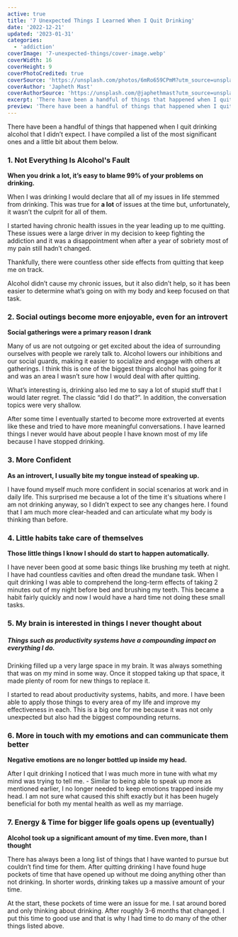 ```yaml
---
active: true
title: '7 Unexpected Things I Learned When I Quit Drinking'
date: '2022-12-21'
updated: '2023-01-31'
categories:
  - 'addiction'
coverImage: '7-unexpected-things/cover-image.webp'
coverWidth: 16
coverHeight: 9
coverPhotoCredited: true
coverSource: 'https://unsplash.com/photos/6mRo659CPmM?utm_source=unsplash&utm_medium=referral&utm_content=creditCopyText'
coverAuthor: 'Japheth Mast'
coverAuthorSource: 'https://unsplash.com/@japhethmast?utm_source=unsplash&utm_medium=referral&utm_content=creditCopyText'
excerpt: 'There have been a handful of things that happened when I quit drinking alcohol that I didn’t expect. I have compiled a list of the most significant ones and a little bit about them.'
preview: 'There have been a handful of things that happened when I quit drinking alcohol that I didn’t expect. I have compiled a list of the most significant ones and a little bit about them below...'
---
```


There have been a handful of things that happened when I quit drinking alcohol that I didn’t expect. I have compiled a list of the most significant ones and a little bit about them below.

### 1. Not Everything Is Alcohol's Fault

**When you drink a lot, it’s easy to blame 99% of your problems on drinking.**

When I was drinking I would declare that all of my issues in life stemmed from drinking. This was true for **a lot** of issues at the time but, unfortunately, it wasn’t the culprit for all of them.

I started having chronic health issues in the year leading up to me quitting. These issues were a large driver in my decision to keep fighting the addiction and it was a disappointment when after a year of sobriety most of my pain still hadn’t changed.

Thankfully, there were countless other side effects from quitting that keep me on track.

Alcohol didn’t cause my chronic issues, but it also didn’t help, so it has been easier to determine what’s going on with my body and keep focused on that task.

### 2. Social outings become more enjoyable, even for an introvert

**Social gatherings were a primary reason I drank**

Many of us are not outgoing or get excited about the idea of surrounding ourselves with people we rarely talk to. Alcohol lowers our inhibitions and our social guards, making it easier to socialize and engage with others at gatherings. I think this is one of the biggest things alcohol has going for it and was an area I wasn’t sure how I would deal with after quitting.

What’s interesting is, drinking also led me to say a lot of stupid stuff that I would later regret. The classic “did I do that?”. In addition, the conversation topics were very shallow.

After some time I eventually started to become more extroverted at events like these and tried to have more meaningful conversations. I have learned things I never would have about people I have known most of my life because I have stopped drinking.

### 3. More Confident

**As an introvert, I usually bite my tongue instead of speaking up.**

I have found myself much more confident in social scenarios at work and in daily life. This surprised me because a lot of the time it's situations where I am not drinking anyway, so I didn’t expect to see any changes here. I found that I am much more clear-headed and can articulate what my body is thinking than before.

### 4. Little habits take care of themselves

**Those little things I know I should do start to happen automatically.**

I have never been good at some basic things like brushing my teeth at night. I have had countless cavities and often dread the mundane task. When I quit drinking I was able to comprehend the long-term effects of taking 2 minutes out of my night before bed and brushing my teeth. This became a habit fairly quickly and now I would have a hard time not doing these small tasks.

### 5. My brain is interested in things I never thought about

##### **Things such as productivity systems have a compounding impact on everything I do.**

Drinking filled up a very large space in my brain. It was always something that was on my mind in some way. Once it stopped taking up that space, it made plenty of room for new things to replace it.

I started to read about productivity systems, habits, and more. I have been able to apply those things to every area of my life and improve my effectiveness in each. This is a big one for me because it was not only unexpected but also had the biggest compounding returns.

### 6. More in touch with my emotions and can communicate them better

**Negative emotions are no longer bottled up inside my head.**

After I quit drinking I noticed that I was much more in tune with what my mind was trying to tell me. - Similar to being able to speak up more as mentioned earlier, I no longer needed to keep emotions trapped inside my head. I am not sure what caused this shift exactly but it has been hugely beneficial for both my mental health as well as my marriage.

### 7. Energy & Time for bigger life goals opens up (eventually)

**Alcohol took up a significant amount of my time. Even more, than I thought**

There has always been a long list of things that I have wanted to pursue but couldn’t find time for them. After quitting drinking I have found huge pockets of time that have opened up without me doing anything other than not drinking. In shorter words, drinking takes up a massive amount of your time.

At the start, these pockets of time were an issue for me. I sat around bored and only thinking about drinking. After roughly 3-6 months that changed. I put this time to good use and that is why I had time to do many of the other things listed above.
